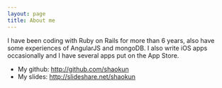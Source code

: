 ```yaml
---
layout: page
title: About me 
---
```


I have been coding with Ruby on Rails for more than 6 years, also have some experiences of AngularJS and mongoDB. I also write iOS apps occasionally and I have several apps put on the App Store.

* My github: http://github.com/shaokun
* My slides: http://slideshare.net/shaokun